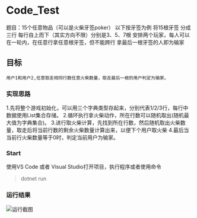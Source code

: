 # Code_Test
题目：15个任意物品（可以是火柴牙签poker） 以下按牙签为例   将15根牙签 分成三行 每行自上而下（其实方向不限）分别是3、5、7根   安排两个玩家，每人可以在一轮内，在任意行拿任意根牙签，但不能跨行   拿最后一根牙签的人即为输家

## 目标
	用户1和用户2,任意取走相同行数任意火柴数量，取走最后一根的用户判定为输家。


### 实现思路
 1.先将整个游戏初始化，可以用三个字典类型存起来，分别代表1/2/3行，每行中数据使用List<int>集合存储。
 2.循环执行拿火柴动作，所在行数可以随机取出(随机最大值为字典集合)。
 3.进行取火柴计算，先找到所在行数，然后随机取出火柴数量，取走后将当前行数的剩余火柴数量计算出来，以便下个用户取火柴
 4.最后当当前行火柴数量等于0时，判定当前用户为输家。
 
### Start
使用VS Code 或者 Visual Studio打开项目，执行程序或者使用命令


> dotnet run


### 运行结果
![运行截图](https://images.cnblogs.com/cnblogs_com/zhangxiaoyong/1997495/o_2107080611111625724546.jpg)